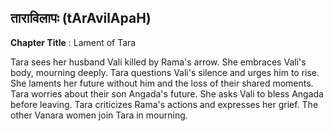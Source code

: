 ## ताराविलापः (tArAvilApaH)
**Chapter Title** : Lament of Tara

Tara sees her husband Vali killed by Rama's arrow. She embraces Vali's body, mourning deeply. Tara questions Vali's silence and urges him to rise. She laments her future without him and the loss of their shared moments. Tara worries about their son Angada's future. She asks Vali to bless Angada before leaving. Tara criticizes Rama's actions and expresses her grief. The other Vanara women join Tara in mourning.